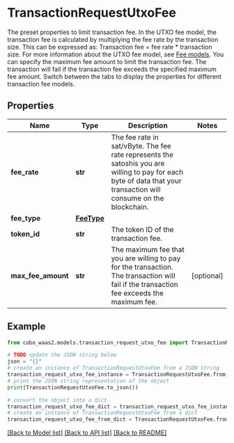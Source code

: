 # TransactionRequestUtxoFee

The preset properties to limit transaction fee.  In the UTXO fee model, the transaction fee is calculated by multiplying the fee rate by the transaction size. This can be expressed as: Transaction fee = fee rate * transaction size. For more information about the UTXO fee model, see [Fee models](/v2/guides/transactions/estimate-fees#fee-models).  You can specify the maximum fee amount to limit the transaction fee. The transaction will fail if the transaction fee exceeds the specified maximum fee amount.  Switch between the tabs to display the properties for different transaction fee models. 

## Properties

Name | Type | Description | Notes
------------ | ------------- | ------------- | -------------
**fee_rate** | **str** | The fee rate in sat/vByte. The fee rate represents the satoshis you are willing to pay for each byte of data that your transaction will consume on the blockchain. | 
**fee_type** | [**FeeType**](FeeType.md) |  | 
**token_id** | **str** | The token ID of the transaction fee. | 
**max_fee_amount** | **str** | The maximum fee that you are willing to pay for the transaction. The transaction will fail if the transaction fee exceeds the maximum fee. | [optional] 

## Example

```python
from cobo_waas2.models.transaction_request_utxo_fee import TransactionRequestUtxoFee

# TODO update the JSON string below
json = "{}"
# create an instance of TransactionRequestUtxoFee from a JSON string
transaction_request_utxo_fee_instance = TransactionRequestUtxoFee.from_json(json)
# print the JSON string representation of the object
print(TransactionRequestUtxoFee.to_json())

# convert the object into a dict
transaction_request_utxo_fee_dict = transaction_request_utxo_fee_instance.to_dict()
# create an instance of TransactionRequestUtxoFee from a dict
transaction_request_utxo_fee_from_dict = TransactionRequestUtxoFee.from_dict(transaction_request_utxo_fee_dict)
```
[[Back to Model list]](../README.md#documentation-for-models) [[Back to API list]](../README.md#documentation-for-api-endpoints) [[Back to README]](../README.md)


